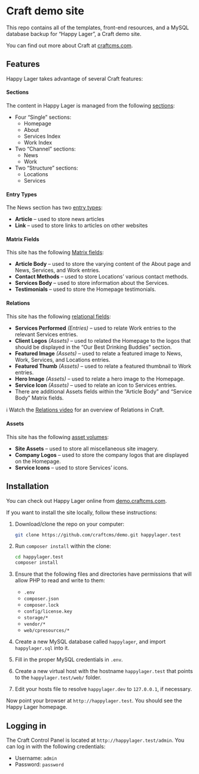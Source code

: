 # Craft demo site

This repo contains all of the templates, front-end resources, and a MySQL database backup for “Happy Lager”, a Craft demo site.

You can find out more about Craft at [craftcms.com](https://craftcms.com/).

## Features

Happy Lager takes advantage of several Craft features:

#### Sections

The content in Happy Lager is managed from the following [sections](https://docs.craftcms.com/v3/sections-and-entries.html#sections):

* Four “Single” sections:
  - Homepage
  - About
  - Services Index
  - Work Index
* Two “Channel” sections:
  - News
  - Work
* Two “Structure” sections:
  - Locations
  - Services

#### Entry Types

The News section has two [entry types](https://docs.craftcms.com/v3/sections-and-entries.html#entry-types):

* **Article** – used to store news articles
* **Link** – used to store links to articles on other websites

#### Matrix Fields

This site has the following [Matrix fields](https://docs.craftcms.com/v3/matrix-fields.html):

* **Article Body** – used to store the varying content of the About page and News, Services, and Work entries.
* **Contact Methods** – used to store Locations’ various contact methods.
* **Services Body** – used to store information about the Services.
* **Testimonials** – used to store the Homepage testimonials.

#### Relations

This site has the following [relational fields](https://docs.craftcms.com/v3/relations.html#terminology):

* **Services Performed** _(Entries)_ – used to relate Work entries to the relevant Services entries.
* **Client Logos** _(Assets)_ – used to related the Homepage to the logos that should be displayed in the “Our Best Drinking Buddies” section.
* **Featured Image** _(Assets)_ – used to relate a featured image to News, Work, Services, and Locations entries.
* **Featured Thumb** _(Assets)_ – used to relate a featured thumbnail to Work entries.
* **Hero Image** _(Assets)_ – used to relate a hero image to the Homepage.
* **Service Icon** _(Assets)_ – used to relate an icon to Services entries.
* There are additional Assets fields within the “Article Body” and “Service Body” Matrix fields.

:information_source: Watch the [Relations video](http://craftcms.com/features/relations) for an overview of Relations in Craft.

#### Assets

This site has the following [asset volumes](https://docs.craftcms.com/v3/assets.html):

* **Site Assets** – used to store all miscellaneous site imagery.
* **Company Logos** – used to store the company logos that are displayed on the Homepage.
* **Service Icons** – used to store Services’ icons.


## Installation

You can check out Happy Lager online from [demo.craftcms.com](https://demo.craftcms.com/).

If you want to install the site locally, follow these instructions:

1. Download/clone the repo on your computer:

   ```bash
   git clone https://github.com/craftcms/demo.git happylager.test
   ```

2. Run `composer install` within the clone:

   ```bash
   cd happylager.test
   composer install
   ```

3. Ensure that the following files and directories have permissions that will allow PHP to read and write to them:

   - `.env`
   - `composer.json`
   - `composer.lock`
   - `config/license.key`
   - `storage/*`
   - `vendor/*`
   - `web/cpresources/*`

4. Create a new MySQL database called `happylager`, and import `happylager.sql` into it.

5. Fill in the proper MySQL credentials in `.env`.

7. Create a new virtual host with the hostname `happylager.test` that points to the `happylager.test/web/` folder.

8. Edit your hosts file to resolve `happylager.dev` to `127.0.0.1`, if necessary.

Now point your browser at `http://happylager.test`. You should see the Happy Lager homepage.

## Logging in

The Craft Control Panel is located at `http://happylager.test/admin`. You can log in with the following credentials:

* Username: `admin`
* Password: `password`


